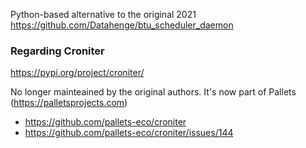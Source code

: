 Python-based alternative to the original 2021 https://github.com/Datahenge/btu_scheduler_daemon



### Regarding Croniter
https://pypi.org/project/croniter/

No longer mainteained by the original authors.  It's now part of Pallets (https://palletsprojects.com)
* https://github.com/pallets-eco/croniter
* https://github.com/pallets-eco/croniter/issues/144

